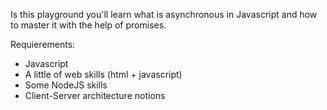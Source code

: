 Is this playground you'll learn what is asynchronous in Javascript and how to master it with the help of promises.

Requierements:
 * Javascript
 * A little of web skills (html + javascript)
 * Some NodeJS skills
 * Client-Server architecture notions
